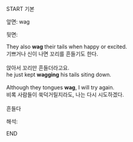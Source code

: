 START
기본

앞면:
wag


뒷면:
<div><div>They also <strong>wag</strong> their tails when happy or excited. </div><div><div>기쁘거나 신이 나면 꼬리를 흔들기도 한다.</div></div></div><div><br></div><div><div><div><span>앉아서 꼬리만 흔들더라고요.</span></div></div><div><div><span>he just kept <strong>wagging</strong> his tails siting down.</span></div></div></div><div><br></div><div><div>Although they tongues <strong>wag</strong>, I will try again. </div><div><div>비록 사람들이 쑥덕거릴지라도, 나는 다시 시도하겠다.</div></div></div><div><br></div><div>흔들다</div>


해석:
<!--ID: 1746614454944-->
END
